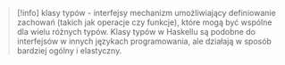 
> [!info] klasy typów - interfejsy
> mechanizm umożliwiający definiowanie zachowań (takich jak operacje czy funkcje), które mogą być wspólne dla wielu różnych typów. Klasy typów w Haskellu są podobne do interfejsów w innych językach programowania, ale działają w sposób bardziej ogólny i elastyczny.


















